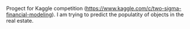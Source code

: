 Progect for Kaggle competition (https://www.kaggle.com/c/two-sigma-financial-modeling). I am trying to predict the populatity of objects in the real estate.
